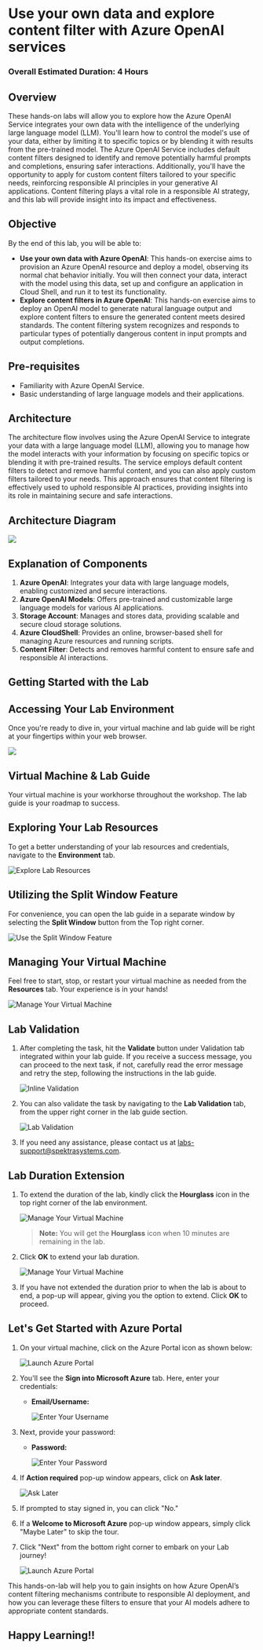 # Use your own data and explore content filter with Azure OpenAI services

### Overall Estimated Duration: 4 Hours

## Overview

These hands-on labs will allow you to explore how the Azure OpenAI Service integrates your own data with the intelligence of the underlying large language model (LLM). You'll learn how to control the model's use of your data, either by limiting it to specific topics or by blending it with results from the pre-trained model. The Azure OpenAI Service includes default content filters designed to identify and remove potentially harmful prompts and completions, ensuring safer interactions. Additionally, you'll have the opportunity to apply for custom content filters tailored to your specific needs, reinforcing responsible AI principles in your generative AI applications. Content filtering plays a vital role in a responsible AI strategy, and this lab will provide insight into its impact and effectiveness.

## Objective

By the end of this lab, you will be able to:

- **Use your own data with Azure OpenAI**: This hands-on exercise aims to provision an Azure OpenAI resource and deploy a model, observing its normal chat behavior initially. You will then connect your data, interact with the model using this data, set up and configure an application in Cloud Shell, and run it to test its functionality.
- **Explore content filters in Azure OpenAI**: This hands-on exercise aims to deploy an OpenAI model to generate natural language output and explore content filters to ensure the generated content meets desired standards. The content filtering system recognizes and responds to particular types of potentially dangerous content in input prompts and output completions.
  
## Pre-requisites

- Familiarity with Azure OpenAI Service.
- Basic understanding of large language models and their applications.

## Architecture

The architecture flow involves using the Azure OpenAI Service to integrate your data with a large language model (LLM), allowing you to manage how the model interacts with your information by focusing on specific topics or blending it with pre-trained results. The service employs default content filters to detect and remove harmful content, and you can also apply custom filters tailored to your needs. This approach ensures that content filtering is effectively used to uphold responsible AI practices, providing insights into its role in maintaining secure and safe interactions.

## Architecture Diagram

  ![](../media/arch15.PNG)

## Explanation of Components

1. **Azure OpenAI**: Integrates your data with large language models, enabling customized and secure interactions.
1. **Azure OpenAI Models**: Offers pre-trained and customizable large language models for various AI applications.
1. **Storage Account**: Manages and stores data, providing scalable and secure cloud storage solutions.
1. **Azure CloudShell**: Provides an online, browser-based shell for managing Azure resources and running scripts.
1. **Content Filter**: Detects and removes harmful content to ensure safe and responsible AI interactions.

## Getting Started with the Lab
 
## Accessing Your Lab Environment
 
Once you're ready to dive in, your virtual machine and lab guide will be right at your fingertips within your web browser.

   ![](../media/labguide-1.png)

## Virtual Machine & Lab Guide
 
Your virtual machine is your workhorse throughout the workshop. The lab guide is your roadmap to success.
 
## Exploring Your Lab Resources
 
To get a better understanding of your lab resources and credentials, navigate to the **Environment** tab.
 
   ![Explore Lab Resources](../media/env-1.png)
 
## Utilizing the Split Window Feature
 
For convenience, you can open the lab guide in a separate window by selecting the **Split Window** button from the Top right corner.
 
 ![Use the Split Window Feature](../media/spl.png)
 
## Managing Your Virtual Machine
 
Feel free to start, stop, or restart your virtual machine as needed from the **Resources** tab. Your experience is in your hands!
 
![Manage Your Virtual Machine](../media/res.png)

## Lab Validation

1. After completing the task, hit the **Validate** button under Validation tab integrated within your lab guide. If you receive a success message, you can proceed to the next task, if not, carefully read the error message and retry the step, following the instructions in the lab guide.

   ![Inline Validation](../media/inline-validation.png)

1. You can also validate the task by navigating to the **Lab Validation** tab, from the upper right corner in the lab guide section.

   ![Lab Validation](../media/lab-validation.png)

1. If you need any assistance, please contact us at labs-support@spektrasystems.com.

## Lab Duration Extension

1. To extend the duration of the lab, kindly click the **Hourglass** icon in the top right corner of the lab environment. 

    ![Manage Your Virtual Machine](../media/gext.png)

    >**Note:** You will get the **Hourglass** icon when 10 minutes are remaining in the lab.

2. Click **OK** to extend your lab duration.
 
   ![Manage Your Virtual Machine](../media/gext2.png)

3. If you have not extended the duration prior to when the lab is about to end, a pop-up will appear, giving you the option to extend. Click **OK** to proceed.

## Let's Get Started with Azure Portal

1. On your virtual machine, click on the Azure Portal icon as shown below:

   ![Launch Azure Portal](../media/sc900-image(1).png)
   
1. You'll see the **Sign into Microsoft Azure** tab. Here, enter your credentials:
 
   - **Email/Username:** <inject key="AzureAdUserEmail"></inject>
 
       ![Enter Your Username](../media/sc900-image-1.png)
 
1. Next, provide your password:
 
   - **Password:** <inject key="AzureAdUserPassword"></inject>
 
       ![Enter Your Password](../media/sc900-image-2.png)

1. If **Action required** pop-up window appears, click on **Ask later**.

   ![Ask Later](../media/ask-later-01.png)
    
1. If prompted to stay signed in, you can click "No."
 
1. If a **Welcome to Microsoft Azure** pop-up window appears, simply click "Maybe Later" to skip the tour.

1. Click "Next" from the bottom right corner to embark on your Lab journey!

   ![Launch Azure Portal](../media/sc900-image(3).png)

This hands-on-lab will help you to gain insights on how Azure OpenAI’s content filtering mechanisms contribute to responsible AI deployment, and how you can leverage these filters to ensure that your AI models adhere to appropriate content standards.

## Happy Learning!!
